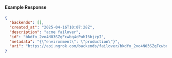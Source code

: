 <!-- Code generated for API Clients. DO NOT EDIT. -->
#### Example Response
```json
{
  "backends": [],
  "created_at": "2025-04-16T10:07:28Z",
  "description": "acme failover",
  "id": "bkdfo_2vo4N03SZqFcwbq4cPuhI6bjzpI",
  "metadata": "{\"environment\": \"production\"}",
  "uri": "https://api.ngrok.com/backends/failover/bkdfo_2vo4N03SZqFcwbq4cPuhI6bjzpI"
}
